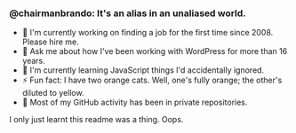 ### @chairmanbrando: It's an alias in an unaliased world.

- 🔭 I'm currently working on finding a job for the first time since 2008. Please hire me.
- 💬 Ask me about how I've been working with WordPress for more than 16 years.
- 🌱 I'm currently learning JavaScript things I'd accidentally ignored.
- ⚡ Fun fact: I have two orange cats. Well, one's fully orange; the other's diluted to yellow.
- 🤔 Most of my GitHub activity has been in private repositories.

I only just learnt this readme was a thing. Oops.

